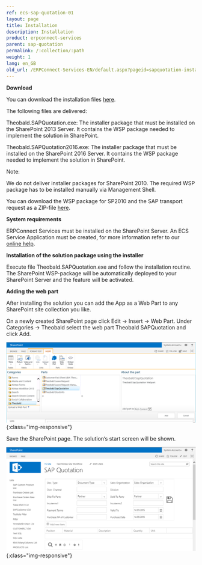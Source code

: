```yaml
---
ref: ecs-sap-quotation-01
layout: page
title: Installation
description: Installation
product: erpconnect-services
parent: sap-quotation
permalink: /:collection/:path
weight: 1
lang: en_GB
old_url: /ERPConnect-Services-EN/default.aspx?pageid=sapquotation-installation
---
```


**Download**

You can download the installation files [here](https://cdn-files.theobald-software.com/help/ECS/Theobald.SAPQuotation.zip). 

The following files are delivered: 

Theobald.SAPQuotation.exe: The installer package that must be installed on the SharePoint 2013 Server. It contains the WSP package needed to implement the solution in SharePoint.

Theobald.SAPQuotation2016.exe: The installer package that must be installed on the SharePoint 2016 Server. It contains the WSP package needed to implement the solution in SharePoint.

Note:

We do not deliver installer packages for SharePoint 2010. The required WSP package has to be installed manually via Management Shell. 

You can download the WSP package for SP2010 and the SAP transport request as a ZIP-file [here](https://cdn-files.theobald-software.com/help/ECS/Theobald.SapQuotationSP2010.zip).  


**System requirements** 

ERPConnect Services must be installed on the SharePoint Server.
An ECS Service Application must be created, for more information refer to our [online help](../../ecs/configuration/creating-an-ecs-service-app).


**Installation of the solution package using the installer** 

Execute file Theobald.SAPQuotation.exe and follow the installation routine. 
The SharePoint WSP-package will be automatically deployed to your SharePoint Server and the feature will be activated. 

**Adding the web part** 

After installing the solution you can add the App as a Web Part to any SharePoint site collection you like.

On a newly created SharePoint page click Edit -> Insert -> Web Part. Under Categories -> Theobald select the web part Theobald SAPQuotation and click Add.

![ECS-BIA-SAPQuotation20](/img/content/ECS-BIA-SAPQuotation20.png){:class="img-responsive"}

Save the SharePoint page. The solution‘s start screen will be shown. 

![ECS-BIA-SAPQuotation21](/img/content/ECS-BIA-SAPQuotation21.png){:class="img-responsive"}